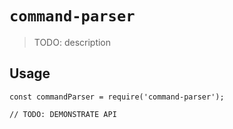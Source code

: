 # `command-parser`

> TODO: description

## Usage

```
const commandParser = require('command-parser');

// TODO: DEMONSTRATE API
```
